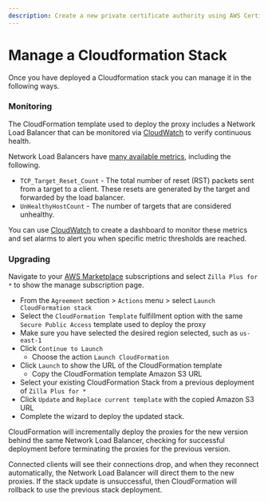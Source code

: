 ```yaml
---
description: Create a new private certificate authority using AWS Certificate Manager.
---
```


# Manage a Cloudformation Stack

Once you have deployed a <ZillaPlus/> Cloudformation stack you can manage it in the following ways.

### Monitoring

The CloudFormation template used to deploy the <ZillaPlus/> proxy includes a Network Load Balancer that can be monitored via [CloudWatch](https://console.aws.amazon.com/cloudwatch) to verify continuous health.

Network Load Balancers have [many available metrics](https://docs.aws.amazon.com/elasticloadbalancing/latest/network/load-balancer-cloudwatch-metrics.html), including the following.

- `TCP_Target_Reset_Count` - The total number of reset (RST) packets sent from a target to a client. These resets are generated by the target and forwarded by the load balancer.
- `UnHealthyHostCount` - The number of targets that are considered unhealthy.

You can use [CloudWatch](https://console.aws.amazon.com/cloudwatch) to create a dashboard to monitor these metrics and set alarms to alert you when specific metric thresholds are reached.

### Upgrading

Navigate to your [AWS Marketplace](https://console.aws.amazon.com/marketplace) subscriptions and select `Zilla Plus for *` to show the manage subscription page.

- From the `Agreement` section > `Actions` menu > select `Launch CloudFormation stack`
- Select the `CloudFormation Template` fulfillment option with the same `Secure Public Access` template used to deploy the proxy
- Make sure you have selected the desired region selected, such as `us-east-1`
- Click `Continue to Launch`
  - Choose the action `Launch CloudFormation`
- Click `Launch` to show the URL of the CloudFormation template
  - Copy the CloudFormation template Amazon S3 URL
- Select your existing CloudFormation Stack from a previous deployment of `Zilla Plus for *`
- Click `Update` and `Replace current template` with the copied Amazon S3 URL
- Complete the wizard to deploy the updated stack.

CloudFormation will incrementally deploy the <ZillaPlus/> proxies for the new version behind the same Network Load Balancer, checking for successful deployment before terminating the <ZillaPlus/> proxies for the previous version.

Connected clients will see their connections drop, and when they reconnect automatically, the Network Load Balancer will direct them to the new <ZillaPlus/> proxies. If the stack update is unsuccessful, then CloudFormation will rollback to use the previous stack deployment.

